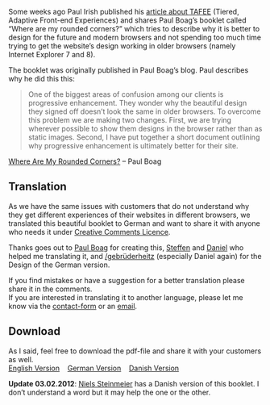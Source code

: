 
Some weeks ago Paul Irish published his <a title="Tiered, Adaptive Front-end Experiences" href="http://paulirish.com/2011/tiered-adaptive-front-end-experiences/" target="_blank">article about TAFEE</a> (Tiered, Adaptive Front-end Experiences)&nbsp;and shares Paul Boag’s booklet called “Where are my rounded corners?” which tries to describe why it is better to design for the future and modern browsers and not spending too much time trying to get the website’s design working in older browsers (namely Internet Explorer 7 and 8).

The booklet was originally published in Paul Boag’s blog. Paul describes why he did this this:

> One of the biggest areas of confusion among our clients is progressive enhancement. They wonder why the beautiful design they signed off doesn’t look the same in older browsers. To overcome this problem we are making two changes. First, we are trying wherever possible to show them designs in the browser rather than as static images. Second, I have put together a short document outlining why progressive enhancement is ultimately better for their site.

<footer><a href="http://boagworld.com/design/where-are-my-rounded-corners/">Where Are My Rounded Corners?</a> – Paul Boag</footer>


## Translation

As we have the same issues with customers that do not understand why they get different experiences of their websites in different browsers, we translated this beautiful booklet to German and want to share it with anyone who needs it under <a title="Creative Commons - Attribution-NonCommercial 3.0 Unported - CC BY-NC 3.0" href="http://creativecommons.org/licenses/by-nc/3.0/" target="_blank">Creative Comments Licence</a>.

Thanks goes out to <a title="Boagworld" href="http://www.headscape.co.uk/" target="_blank">Paul Boag</a> for creating this, <a href="http://t3node.com/" target="_blank">Steffen</a> and <a href="http://dnlhtz.de/" target="_blank">Daniel</a> who helped me translating it, and <a title="/gebrüderheitz - TYPO3, WordPress" href="http://gebruederheitz.de/" target="_blank">/gebrüderheitz</a>&nbsp;(especially Daniel again) for the Design of the German version.

If you find mistakes or have a suggestion for a better translation please share it in the comments.<br>
If you are interested in translating it to another language, please let me know via the <a title="Contact me!" href="https://www.hansreinl.de/archive/contact/" target="_blank">contact-form</a> or an <a title="Write me an email" href="mailto:info@drublic.de" target="_blank">email</a>.

## Download

As I said, feel free to download the pdf-file and share it with your customers as well.<br>
<a class="button" title="&quot;Where Are My Rounded Corners&quot; - English version" href="http://dl.dropbox.com/u/228092/Factsheet-%20Where%20are%20my%20rounded%20corners.pdf" target="_blank">English Version</a>&nbsp;&nbsp;&nbsp;&nbsp;<a class="button" title="&quot;Where Are My Rounded Corners&quot; - German version" href="https://www.hansreinl.de/archive/wp-content/uploads/2011/10/Wosindmeinerundenecken.pdf" target="_blank">German Version</a>&nbsp;&nbsp;&nbsp;&nbsp;<a class="button" title="&quot;Where Are My Rounded Corners&quot; - Danish version" href="http://vokseverk.dk/Rounded_corners_DK.pdf" target="_blank">Danish Version</a>

<strong>Update 03.02.2012</strong>: <a href="http://vokseverk.dk/" title="Niels' website" target="_blank">Niels Steinmeier</a> has a Danish version of this booklet. I don’t understand a word but it may help the one or the other.
